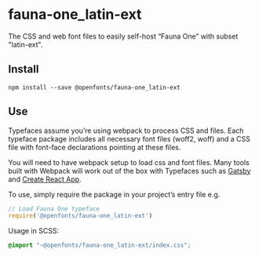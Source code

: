
# fauna-one_latin-ext

The CSS and web font files to easily self-host “Fauna One” with subset "latin-ext".

## Install

`npm install --save @openfonts/fauna-one_latin-ext`

## Use

Typefaces assume you’re using webpack to process CSS and files. Each typeface
package includes all necessary font files (woff2, woff) and a CSS file with
font-face declarations pointing at these files.

You will need to have webpack setup to load css and font files. Many tools built
with Webpack will work out of the box with Typefaces such as [Gatsby](https://github.com/gatsbyjs/gatsby)
and [Create React App](https://github.com/facebookincubator/create-react-app).

To use, simply require the package in your project’s entry file e.g.

```javascript
// Load Fauna One typeface
require('@openfonts/fauna-one_latin-ext')
```

Usage in SCSS:
```scss
@import "~@openfonts/fauna-one_latin-ext/index.css";
```
